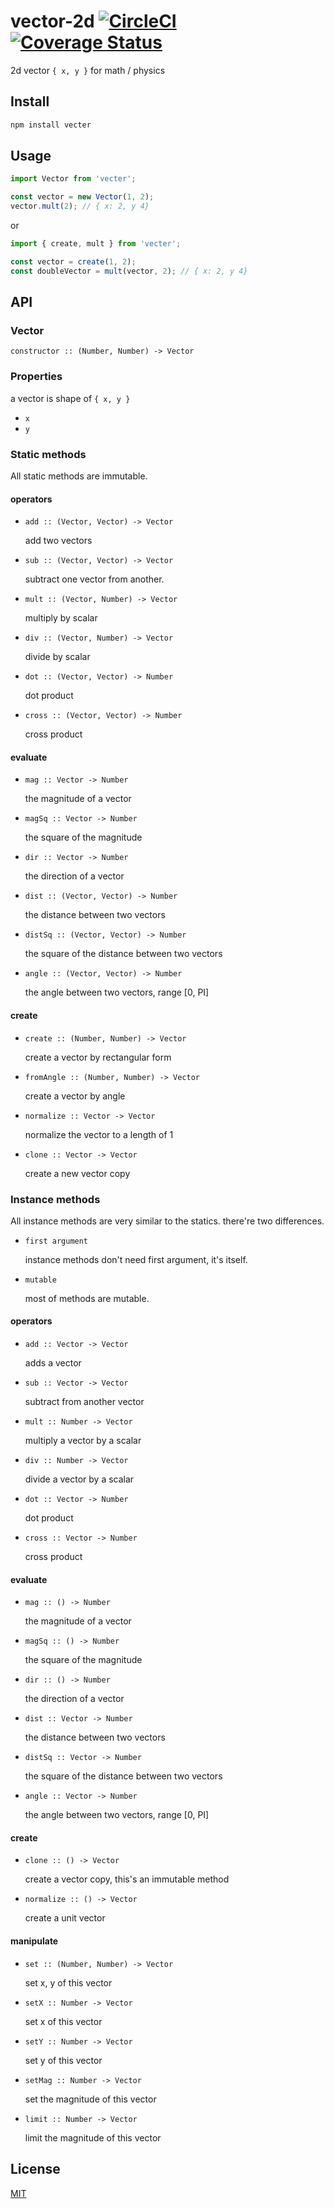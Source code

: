 # vector-2d [![CircleCI](https://circleci.com/gh/samuraime/vector-2d.svg?style=svg)](https://circleci.com/gh/samuraime/vector-2d) [![Coverage Status](https://coveralls.io/repos/github/samuraime/vector-2d/badge.svg?branch=master)](https://coveralls.io/github/samuraime/vector-2d?branch=master)

2d vector `{ x, y }` for math / physics

## Install

```sh
npm install vecter
```

## Usage

```js
import Vector from 'vecter';

const vector = new Vector(1, 2);
vector.mult(2); // { x: 2, y 4}
```

or

```js
import { create, mult } from 'vecter';

const vector = create(1, 2);
const doubleVector = mult(vector, 2); // { x: 2, y 4}
```

## API

### Vector

`constructor :: (Number, Number) -> Vector`

### Properties

  a vector is shape of `{ x, y }`

  - `x`
  - `y`

### Static methods

All static methods are immutable.

#### operators

- `add :: (Vector, Vector) -> Vector`
  
  add two vectors

- `sub :: (Vector, Vector) -> Vector`

  subtract one vector from another.

- `mult :: (Vector, Number) -> Vector`
  
  multiply by scalar

- `div :: (Vector, Number) -> Vector`
  
  divide by scalar

- `dot :: (Vector, Vector) -> Number`

  dot product

- `cross :: (Vector, Vector) -> Number`

  cross product

#### evaluate

- `mag :: Vector -> Number`

  the magnitude of a vector

- `magSq :: Vector -> Number`

  the square of the magnitude

- `dir :: Vector -> Number`

  the direction of a vector

- `dist :: (Vector, Vector) -> Number`

  the distance between two vectors

- `distSq :: (Vector, Vector) -> Number`

  the square of the distance between two vectors

- `angle :: (Vector, Vector) -> Number`

  the angle between two vectors, range [0, PI]

#### create

- `create :: (Number, Number) -> Vector`

  create a vector by rectangular form

- `fromAngle :: (Number, Number) -> Vector`

  create a vector by angle

- `normalize :: Vector -> Vector`

  normalize the vector to a length of 1

- `clone :: Vector -> Vector`

  create a new vector copy

### Instance methods

All instance methods are very similar to the statics. there're two differences.

  - `first argument`

    instance methods don't need first argument, it's itself.

  - `mutable`

    most of methods are mutable.

#### operators

- `add :: Vector -> Vector`

  adds a vector

- `sub :: Vector -> Vector`

  subtract from another vector

- `mult :: Number -> Vector`

  multiply a vector by a scalar

- `div :: Number -> Vector`

  divide a vector by a scalar

- `dot :: Vector -> Number`

  dot product

- `cross :: Vector -> Number`

  cross product

#### evaluate

- `mag :: () -> Number`

  the magnitude of a vector

- `magSq :: () -> Number`

  the square of the magnitude

- `dir :: () -> Number`

  the direction of a vector

- `dist :: Vector -> Number`

  the distance between two vectors

- `distSq :: Vector -> Number`

  the square of the distance between two vectors

- `angle :: Vector -> Number`

  the angle between two vectors, range [0, PI]

#### create

- `clone :: () -> Vector`

  create a vector copy, this's an immutable method

- `normalize :: () -> Vector`

  create a unit vector

#### manipulate

- `set :: (Number, Number) -> Vector`
  
  set x, y of this vector

- `setX :: Number -> Vector`

  set x of this vector

- `setY :: Number -> Vector`

  set y of this vector

- `setMag :: Number -> Vector`

  set the magnitude of this vector

- `limit :: Number -> Vector`

  limit the magnitude of this vector

## License

[MIT](./LICENSE)
